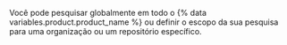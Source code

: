 Você pode pesquisar globalmente em todo o {% data variables.product.product_name %} ou definir o escopo da sua pesquisa para uma organização ou um repositório específico.
